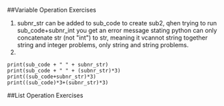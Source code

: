 ##Variable Operation Exercises
1. subnr_str can be added to sub_code to create sub2, qhen trying to run sub_code+subnr_int you get an error message stating python can only concatenate str (not "int") to str, meaning it vcannot string together string and integer problems, only string and string problems.
2.
```
print(sub_code + " " + subnr_str)
print(sub_code + " " + (subnr_str)*3)
print((sub_code+subnr_str)*3)
print((sub_code)*3+(subnr_str)*3)
```
##List Operation Exercises
